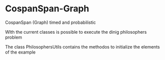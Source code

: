 # CospanSpan-Graph
CospanSpan (Graph) timed and probabilistic


WIth the current classes is possible to execute the dinig philosophers problem

The class PhilosophersUtils contains the methodos to initialize the elements of the example

